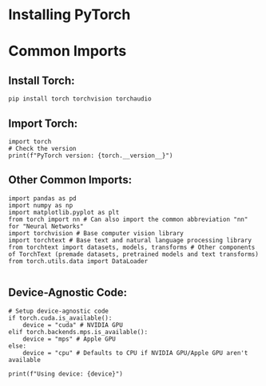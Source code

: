 # Installing PyTorch

# Common Imports
## Install Torch:

```
pip install torch torchvision torchaudio
```


## Import Torch:
```
import torch
# Check the version
print(f"PyTorch version: {torch.__version__}")
```

## Other Common Imports:
```
import pandas as pd
import numpy as np
import matplotlib.pyplot as plt
from torch import nn # Can also import the common abbreviation "nn" for "Neural Networks"
import torchvision # Base computer vision library
import torchtext # Base text and natural language processing library
from torchtext import datasets, models, transforms # Other components of TorchText (premade datasets, pretrained models and text transforms)
from torch.utils.data import DataLoader


```

## Device-Agnostic Code:

```
# Setup device-agnostic code 
if torch.cuda.is_available():
    device = "cuda" # NVIDIA GPU
elif torch.backends.mps.is_available():
    device = "mps" # Apple GPU
else:
    device = "cpu" # Defaults to CPU if NVIDIA GPU/Apple GPU aren't available

print(f"Using device: {device}")
```
